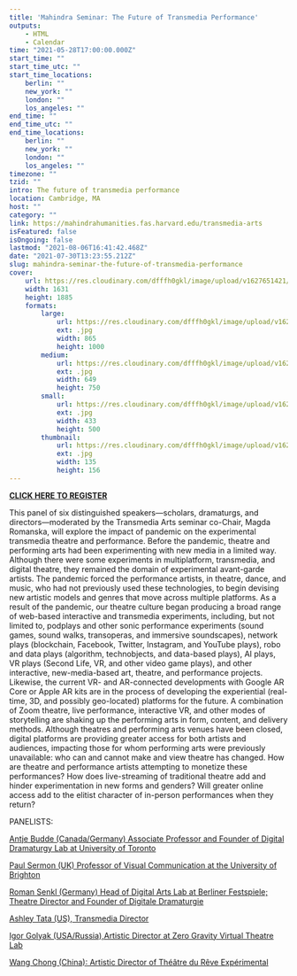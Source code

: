 ```yaml
---
title: 'Mahindra Seminar: The Future of Transmedia Performance'
outputs:
    - HTML
    - Calendar
time: "2021-05-28T17:00:00.000Z"
start_time: ""
start_time_utc: ""
start_time_locations:
    berlin: ""
    new_york: ""
    london: ""
    los_angeles: ""
end_time: ""
end_time_utc: ""
end_time_locations:
    berlin: ""
    new_york: ""
    london: ""
    los_angeles: ""
timezone: ""
tzid: ""
intro: The future of transmedia performance
location: Cambridge, MA
host: ""
category: ""
link: https://mahindrahumanities.fas.harvard.edu/transmedia-arts
isFeatured: false
isOngoing: false
lastmod: "2021-08-06T16:41:42.468Z"
date: "2021-07-30T13:23:55.212Z"
slug: mahindra-seminar-the-future-of-transmedia-performance
cover:
    url: https://res.cloudinary.com/dfffh0gkl/image/upload/v1627651421/transmediafuture_4c658abf60.jpg
    width: 1631
    height: 1885
    formats:
        large:
            url: https://res.cloudinary.com/dfffh0gkl/image/upload/v1627651422/large_transmediafuture_4c658abf60.jpg
            ext: .jpg
            width: 865
            height: 1000
        medium:
            url: https://res.cloudinary.com/dfffh0gkl/image/upload/v1627651423/medium_transmediafuture_4c658abf60.jpg
            ext: .jpg
            width: 649
            height: 750
        small:
            url: https://res.cloudinary.com/dfffh0gkl/image/upload/v1627651423/small_transmediafuture_4c658abf60.jpg
            ext: .jpg
            width: 433
            height: 500
        thumbnail:
            url: https://res.cloudinary.com/dfffh0gkl/image/upload/v1627651422/thumbnail_transmediafuture_4c658abf60.jpg
            ext: .jpg
            width: 135
            height: 156
---
```

**[CLICK HERE TO REGISTER](https://harvard.zoom.us/webinar/register/WN_eeQ8KbEiS16OX0yAIRIDdg)**


This panel of six distinguished speakers—scholars, dramaturgs, and directors—moderated by the Transmedia Arts seminar co-Chair, Magda Romanska, will explore the impact of pandemic on the experimental transmedia theatre and performance. Before the pandemic, theatre and performing arts had been experimenting with new media in a limited way. Although there were some experiments in multiplatform, transmedia, and digital theatre, they remained the domain of experimental avant-garde artists. The pandemic forced the performance artists, in theatre, dance, and music, who had not previously used these technologies, to begin devising new artistic models and genres that move across multiple platforms. As a result of the pandemic, our theatre culture began producing a broad range of web-based interactive and transmedia experiments, including, but not limited to, podplays and other sonic performance experiments (sound games, sound walks, transoperas, and immersive soundscapes), network plays (blockchain, Facebook, Twitter, Instagram, and YouTube plays), robo and data plays (algorithm, technobjects, and data-based plays), AI plays, VR plays (Second Life, VR, and other video game plays), and other interactive, new-media-based art, theatre, and performance projects. Likewise, the current VR- and AR-connected developments with Google AR Core or Apple AR kits are in the process of developing the experiential (real-time, 3D, and possibly geo-located) platforms for the future. A combination of Zoom theatre, live performance, interactive VR, and other modes of storytelling are shaking up the performing arts in form, content, and delivery methods. Although theatres and performing arts venues have been closed, digital platforms are providing greater access for both artists and audiences, impacting those for whom performing arts were previously unavailable: who can and cannot make and view theatre has changed. How are theatre and performance artists attempting to monetize these performances? How does live-streaming of traditional theatre add and hinder experimentation in new forms and genders? Will greater online access add to the elitist character of in-person performances when they return?

PANELISTS:

[Antje Budde (Canada/Germany) Associate Professor and Founder of Digital Dramaturgy Lab at University of Toronto](https://www.cdtps.utoronto.ca/people/directories/all-faculty/antje-budde) 

 
[Paul Sermon (UK) Professor of Visual Communication at the University of Brighton](http://www.paulsermon.org/sermon/)

 
[Roman Senkl (Germany) Head of Digital Arts Lab at Berliner Festspiele; Theatre Director and Founder of Digitale Dramaturgie](https://theater.digital/en/)



[Ashley Tata (US), Transmedia Director](http://www.ashleytata.com/)   

 
[Igor Golyak (USA/Russia),Artistic Director at Zero Gravity Virtual Theatre Lab](https://www.arlekinplayers.com/zero-g-virtual-theater-lab/)


[Wang Chong (China): Artistic Director of Théâtre du Rêve Expérimental](https://www.theatrere.org/) 

